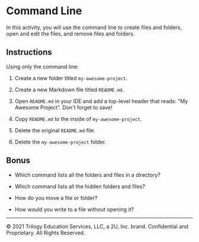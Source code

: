 # Command Line

In this activity, you will use the command line to create files and folders, open and edit the files, and remove files and folders.

## Instructions

Using only the command line:

1. Create a new folder titled `my-awesome-project`.

2. Create a new Markdown file titled `README.md`.

3. Open `README.md` in your IDE and add a top-level header that reads: "My Awesome Project". Don't forget to save!

4. Copy `README.md` to the inside of `my-awesome-project`.

5. Delete the original `README.md` file.

6. Delete the `my-awesome-project` folder.

## Bonus

* Which command lists all the folders and files in a directory?

* Which command lists all the hidden folders and files?

* How do you move a file or folder?

* How would you write to a file without opening it?

---
© 2021 Trilogy Education Services, LLC, a 2U, Inc. brand. Confidential and Proprietary. All Rights Reserved.
